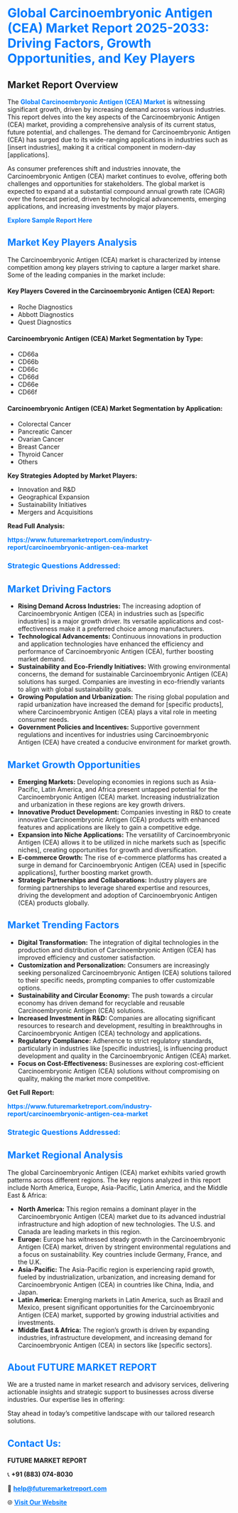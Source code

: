 <h1 style="color: #007BFF;">Global Carcinoembryonic Antigen (CEA) Market Report 2025-2033: Driving Factors, Growth Opportunities, and Key Players</h1>

<section id="overview">
<h2>Market Report Overview</h2>
<p>The <a href="https://www.futuremarketreport.com/industry-report/carcinoembryonic-antigen-cea-market" style="color: #007BFF; text-decoration: none;"><strong>Global Carcinoembryonic Antigen (CEA) Market</strong></a> is witnessing significant growth, driven by increasing demand across various industries. This report delves into the key aspects of the Carcinoembryonic Antigen (CEA) market, providing a comprehensive analysis of its current status, future potential, and challenges. The demand for Carcinoembryonic Antigen (CEA) has surged due to its wide-ranging applications in industries such as [insert industries], making it a critical component in modern-day [applications].</p>
<p>As consumer preferences shift and industries innovate, the Carcinoembryonic Antigen (CEA) market continues to evolve, offering both challenges and opportunities for stakeholders. The global market is expected to expand at a substantial compound annual growth rate (CAGR) over the forecast period, driven by technological advancements, emerging applications, and increasing investments by major players.</p>
</section>

<section id="overview">
<p><a href="https://www.futuremarketreport.com/request-sample/reportId=77147" style="color: #007BFF; text-decoration: none;"><strong>Explore Sample Report Here</strong></a></p>
</section>

<section id="key-players">
<h2 style="color: #007BFF;">Market Key Players Analysis</h2>
<p>The Carcinoembryonic Antigen (CEA) market is characterized by intense competition among key players striving to capture a larger market share. Some of the leading companies in the market include:</p>
<h4>Key Players Covered in the Carcinoembryonic Antigen (CEA) Report:</h4>
<ul><li>Roche Diagnostics</li><li>Abbott Diagnostics</li><li>Quest Diagnostics</li></ul>
<h4>Carcinoembryonic Antigen (CEA) Market Segmentation by Type:</h4>
<ul><li>CD66a</li><li>CD66b</li><li>CD66c</li><li>CD66d</li><li>CD66e</li><li>CD66f</li></ul>

<h4>Carcinoembryonic Antigen (CEA) Market Segmentation by Application:</h4>
<ul><li>Colorectal Cancer</li><li>Pancreatic Cancer</li><li>Ovarian Cancer</li><li>Breast Cancer</li><li>Thyroid Cancer</li><li>Others</li></ul>
<p><strong>Key Strategies Adopted by Market Players:</strong></p>
<ul>
<li>Innovation and R&D</li>
<li>Geographical Expansion</li>
<li>Sustainability Initiatives</li>
<li>Mergers and Acquisitions</li>
</ul>
</section>

<section>
<p><strong>Read Full Analysis: </strong></p><a href="https://www.futuremarketreport.com/industry-report/carcinoembryonic-antigen-cea-market" style="color: #007BFF; text-decoration: none;"><strong>https://www.futuremarketreport.com/industry-report/carcinoembryonic-antigen-cea-market</strong></a>
<h3 style="color: #007BFF;">Strategic Questions Addressed:</h3>
</section>

<section id="driving-factors">
<h2 style="color: #007BFF;">Market Driving Factors</h2>
<ul>
<li><strong>Rising Demand Across Industries:</strong> The increasing adoption of Carcinoembryonic Antigen (CEA) in industries such as [specific industries] is a major growth driver. Its versatile applications and cost-effectiveness make it a preferred choice among manufacturers.</li>
<li><strong>Technological Advancements:</strong> Continuous innovations in production and application technologies have enhanced the efficiency and performance of Carcinoembryonic Antigen (CEA), further boosting market demand.</li>
<li><strong>Sustainability and Eco-Friendly Initiatives:</strong> With growing environmental concerns, the demand for sustainable Carcinoembryonic Antigen (CEA) solutions has surged. Companies are investing in eco-friendly variants to align with global sustainability goals.</li>
<li><strong>Growing Population and Urbanization:</strong> The rising global population and rapid urbanization have increased the demand for [specific products], where Carcinoembryonic Antigen (CEA) plays a vital role in meeting consumer needs.</li>
<li><strong>Government Policies and Incentives:</strong> Supportive government regulations and incentives for industries using Carcinoembryonic Antigen (CEA) have created a conducive environment for market growth.</li>
</ul>
</section>

<section id="growth-opportunities">
<h2 style="color: #007BFF;">Market Growth Opportunities</h2>
<ul>
<li><strong>Emerging Markets:</strong> Developing economies in regions such as Asia-Pacific, Latin America, and Africa present untapped potential for the Carcinoembryonic Antigen (CEA) market. Increasing industrialization and urbanization in these regions are key growth drivers.</li>
<li><strong>Innovative Product Development:</strong> Companies investing in R&D to create innovative Carcinoembryonic Antigen (CEA) products with enhanced features and applications are likely to gain a competitive edge.</li>
<li><strong>Expansion into Niche Applications:</strong> The versatility of Carcinoembryonic Antigen (CEA) allows it to be utilized in niche markets such as [specific niches], creating opportunities for growth and diversification.</li>
<li><strong>E-commerce Growth:</strong> The rise of e-commerce platforms has created a surge in demand for Carcinoembryonic Antigen (CEA) used in [specific applications], further boosting market growth.</li>
<li><strong>Strategic Partnerships and Collaborations:</strong> Industry players are forming partnerships to leverage shared expertise and resources, driving the development and adoption of Carcinoembryonic Antigen (CEA) products globally.</li>
</ul>
</section>

<section id="trending-factors">
<h2 style="color: #007BFF;">Market Trending Factors</h2>
<ul>
<li><strong>Digital Transformation:</strong> The integration of digital technologies in the production and distribution of Carcinoembryonic Antigen (CEA) has improved efficiency and customer satisfaction.</li>
<li><strong>Customization and Personalization:</strong> Consumers are increasingly seeking personalized Carcinoembryonic Antigen (CEA) solutions tailored to their specific needs, prompting companies to offer customizable options.</li>
<li><strong>Sustainability and Circular Economy:</strong> The push towards a circular economy has driven demand for recyclable and reusable Carcinoembryonic Antigen (CEA) solutions.</li>
<li><strong>Increased Investment in R&D:</strong> Companies are allocating significant resources to research and development, resulting in breakthroughs in Carcinoembryonic Antigen (CEA) technology and applications.</li>
<li><strong>Regulatory Compliance:</strong> Adherence to strict regulatory standards, particularly in industries like [specific industries], is influencing product development and quality in the Carcinoembryonic Antigen (CEA) market.</li>
<li><strong>Focus on Cost-Effectiveness:</strong> Businesses are exploring cost-efficient Carcinoembryonic Antigen (CEA) solutions without compromising on quality, making the market more competitive.</li>
</ul>
</section>

<section>
<p><strong>Get Full Report: </strong></p><a href="https://www.futuremarketreport.com/industry-report/carcinoembryonic-antigen-cea-market" style="color: #007BFF; text-decoration: none;"><strong>https://www.futuremarketreport.com/industry-report/carcinoembryonic-antigen-cea-market</strong></a>
<h3 style="color: #007BFF;">Strategic Questions Addressed:</h3>
</section>


<section id="regional-analysis">
<h2 style="color: #007BFF;">Market Regional Analysis</h2>
<p>The global Carcinoembryonic Antigen (CEA) market exhibits varied growth patterns across different regions. The key regions analyzed in this report include North America, Europe, Asia-Pacific, Latin America, and the Middle East & Africa:</p>
<ul>
<li><strong>North America:</strong> This region remains a dominant player in the Carcinoembryonic Antigen (CEA) market due to its advanced industrial infrastructure and high adoption of new technologies. The U.S. and Canada are leading markets in this region.</li>
<li><strong>Europe:</strong> Europe has witnessed steady growth in the Carcinoembryonic Antigen (CEA) market, driven by stringent environmental regulations and a focus on sustainability. Key countries include Germany, France, and the U.K.</li>
<li><strong>Asia-Pacific:</strong> The Asia-Pacific region is experiencing rapid growth, fueled by industrialization, urbanization, and increasing demand for Carcinoembryonic Antigen (CEA) in countries like China, India, and Japan.</li>
<li><strong>Latin America:</strong> Emerging markets in Latin America, such as Brazil and Mexico, present significant opportunities for the Carcinoembryonic Antigen (CEA) market, supported by growing industrial activities and investments.</li>
<li><strong>Middle East & Africa:</strong> The region’s growth is driven by expanding industries, infrastructure development, and increasing demand for Carcinoembryonic Antigen (CEA) in sectors like [specific sectors].</li>
</ul>
</section>

<footer>
<h2 style="color: #007BFF;">About FUTURE MARKET REPORT</h2>
<p>We are a trusted name in market research and advisory services, delivering actionable insights and strategic support to businesses across diverse industries. Our expertise lies in offering:</p>

<p>Stay ahead in today’s competitive landscape with our tailored research solutions.</p>

<h2 style="color: #007BFF;">Contact Us:</h2>
<p><strong>FUTURE MARKET REPORT</strong></p>
<p>📞 <strong>+91 (883) 074-8030</strong></p>
<p>📧 <strong><a href="mailto:help@futuremarketreport.com" style="color: #007BFF;">help@futuremarketreport.com</a></strong></p>
<p>🌐 <strong><a href="https://www.futuremarketreport.com/" style="color: #007BFF;">Visit Our Website</a></strong></p>
</footer>